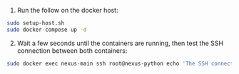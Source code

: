 1. Run the follow on the docker host:

```sh
sudo setup-host.sh
sudo docker-compose up -d
```

2. Wait a few seconds until the containers are running, then test the SSH connection between both containers:

```sh
sudo docker exec nexus-main ssh root@nexus-python echo 'The SSH connection works!'
```